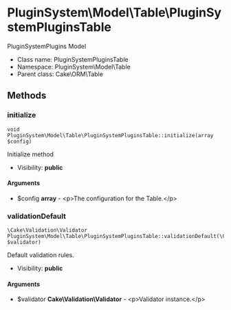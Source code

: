 PluginSystem\Model\Table\PluginSystemPluginsTable
===============

PluginSystemPlugins Model




* Class name: PluginSystemPluginsTable
* Namespace: PluginSystem\Model\Table
* Parent class: Cake\ORM\Table







Methods
-------


### initialize

    void PluginSystem\Model\Table\PluginSystemPluginsTable::initialize(array $config)

Initialize method



* Visibility: **public**


#### Arguments
* $config **array** - &lt;p&gt;The configuration for the Table.&lt;/p&gt;



### validationDefault

    \Cake\Validation\Validator PluginSystem\Model\Table\PluginSystemPluginsTable::validationDefault(\Cake\Validation\Validator $validator)

Default validation rules.



* Visibility: **public**


#### Arguments
* $validator **Cake\Validation\Validator** - &lt;p&gt;Validator instance.&lt;/p&gt;

